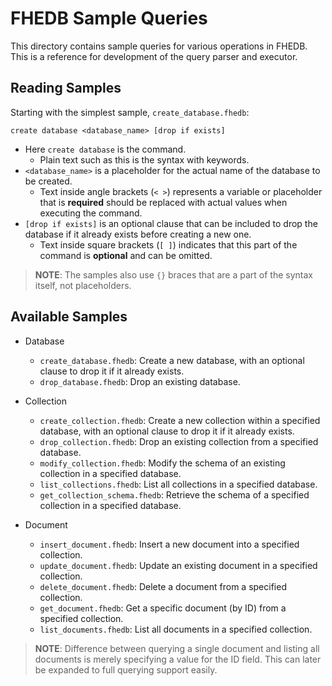 # FHEDB Sample Queries

This directory contains sample queries for various operations in FHEDB.
This is a reference for development of the query parser and executor.

## Reading Samples

Starting with the simplest sample, `create_database.fhedb`:

```plaintext
create database <database_name> [drop if exists]
```

- Here `create database` is the command.
    - Plain text such as this is the syntax with keywords.
- `<database_name>` is a placeholder for the actual name of the database to be created.
    - Text inside angle brackets (`< >`) represents a variable or placeholder that is **required** should be replaced with actual values when executing the command.
- `[drop if exists]` is an optional clause that can be included to drop the database if it already exists before creating a new one.
    - Text inside square brackets (`[ ]`) indicates that this part of the command is **optional** and can be omitted.

> **NOTE**: The samples also use `{}` braces that are a part of the syntax itself, not placeholders.

## Available Samples

- Database
    - `create_database.fhedb`: Create a new database, with an optional clause to drop it if it already exists.
    - `drop_database.fhedb`: Drop an existing database.

- Collection
    - `create_collection.fhedb`: Create a new collection within a specified database, with an optional clause to drop it if it already exists.
    - `drop_collection.fhedb`: Drop an existing collection from a specified database.
    - `modify_collection.fhedb`: Modify the schema of an existing collection in a specified database.
    - `list_collections.fhedb`: List all collections in a specified database.
    - `get_collection_schema.fhedb`: Retrieve the schema of a specified collection in a specified database.

- Document
    - `insert_document.fhedb`: Insert a new document into a specified collection.
    - `update_document.fhedb`: Update an existing document in a specified collection.
    - `delete_document.fhedb`: Delete a document from a specified collection.
    - `get_document.fhedb`: Get a specific document (by ID) from a specified collection.
    - `list_documents.fhedb`: List all documents in a specified collection.

> **NOTE**: Difference between querying a single document and listing all documents is merely specifying a value for the ID field.
> This can later be expanded to full querying support easily.
